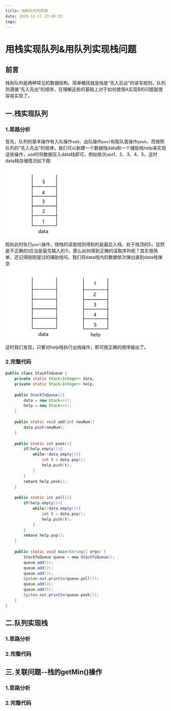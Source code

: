 ```yaml
---
title: 栈和队列的转换
date: 2019-12-17 23:49:25
tags:
---
```


# 用栈实现队列&用队列实现栈问题

## 前言

栈和队列是两种常见的数据结构，简单概括就是栈是“先入后出”的读写规则，队列则遵循“先入先出”的顺序，在理解这些的基础上对于如何使用A实现B的问题就很容易实现了。

<!--more-->

## 一.栈实现队列

### 1.思路分析

首先，队列的基本操作有入队操作`add`、出队操作`pool`和取队首操作`peek`，而按照队列的“先入先出”的规律，我们可以新建一个数据栈data和一个辅助栈help来实现这些操作，`add`时将数据压入data栈即可，例如依次`add`1、2、3、4、5，这时data栈存储情况如下图![stacktoqueue1](/images/stacktoqueue1.png)



假如此时执行`pool`操作，按栈的读取规则得到的是最后入栈、处于栈顶的5，显然是不正确的(应当是最先输入的1)，那么如何得到正确的读取序列呢？其实很简单，还记得刚刚提过的辅助栈吗，我们将data栈内的数据依次弹出直到data栈弹空![stacktoqueue2](/images/stacktoqueue2.png)

这时我们发现，只要对help栈执行出栈操作，即可按正确的顺序输出了。

### 2.完整代码

```java
public class StackToQueue {
    private static Stack<Integer> data;
    private static Stack<Integer> help;

    public StackToQueue(){
        data = new Stack<>();
        help = new Stack<>();
    }

    public static void add(int newNum){
        data.push(newNum);
    }

    public static int peek(){
        if(help.empty()){
            while(!data.empty()){
                int t = data.pop();
                help.push(t);
            }
        }
        return help.peek();
    }

    public static int poll(){
        if(help.empty()){
            while(!data.empty()){
                int t = data.pop();
                help.push(t);
            }
        }
        return help.pop();
    }

    public static void main(String[] args) {
        StackToQueue queue = new StackToQueue();
        queue.add(1);
        queue.add(2);
        queue.add(3);
        System.out.println(queue.poll());
        queue.add(4);
        queue.add(5);
        System.out.println(queue.peek());
    }
}

```





## 二.队列实现栈

### 1.思路分析

### 2.完整代码

## 三.关联问题--栈的getMin()操作

### 1.思路分析

### 2.完整代码

